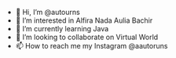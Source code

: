 - 👋 Hi, I’m @autourns
- 👀 I’m interested in Alfira Nada Aulia Bachir
- 🌱 I’m currently learning Java
- 💞️ I’m looking to collaborate on Virtual World
- 📫 How to reach me my Instagram @aautoruns

<!---
autourns/autourns is a ✨ special ✨ repository because its `README.md` (this file) appears on your GitHub profile.
You can click the Preview link to take a look at your changes.
--->
